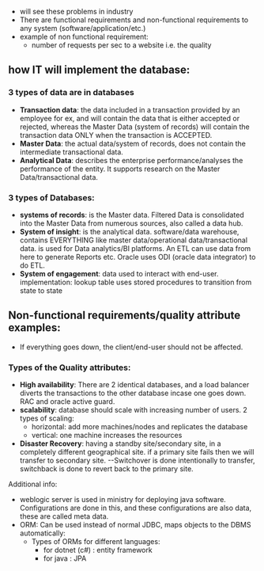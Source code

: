 - will see these problems in industry
- There are functional requirements and non-functional requirements to any system (software/application/etc.)
- example of non functional requirement:
	- number of requests per sec to a website i.e. the quality
## how IT will implement the database:
### 3 types of data are in databases
- **Transaction data**: the data included in a transaction provided by an employee for ex, and will contain the data that is either accepted or rejected, whereas the Master Data (system of records) will contain the transaction data ONLY when the transaction is ACCEPTED.
- **Master Data**: the actual data/system of records, does not contain the intermediate transactional data.
- **Analytical Data**: describes the enterprise performance/analyses the performance of the entity. It supports research on the Master Data/transactional data.
### 3 types of Databases:
- **systems of records**: is the Master data. Filtered Data is consolidated into the Master Data from numerous sources, also called a data hub.
- **System of insight**: is the analytical data. software/data warehouse, contains EVERYTHING like master data/operational data/transactional data. is used for Data analytics/BI platforms. An ETL can use data from here to generate Reports etc. Oracle uses ODI (oracle data integrator) to do ETL.
- **System of engagement**: data used to interact with end-user. implementation: lookup table uses stored procedures to transition from state to state

## Non-functional requirements/quality attribute examples:
- If everything goes down, the client/end-user should not be affected.
### Types of the Quality attributes:
- **High availability**: There are 2 identical databases, and a load balancer diverts the transactions to the other database incase one goes down. RAC and oracle active guard.
- **scalability**: database should scale with increasing number of users. 2 types of scaling: 
	- horizontal: add more machines/nodes and replicates the database
	- vertical: one machine increases the resources
- **Disaster Recovery**: having a standby site/secondary site, in a completely different geographical site. if a primary site fails then we will transfer to secondary site. --Switchover is done intentionally to transfer, switchback is done to revert back to the primary site.

Additional info:
- weblogic server is used in ministry for deploying java software. Configurations are done in this, and these configurations are also data, these are called meta data.
- ORM: Can be used instead of normal JDBC, maps objects to the DBMS automatically:
	- Types of ORMs for different languages:
		- for dotnet (c#) : entity framework
		- for java : JPA